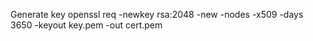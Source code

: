 Generate key
openssl req -newkey rsa:2048 -new -nodes -x509 -days 3650 -keyout key.pem -out cert.pem
